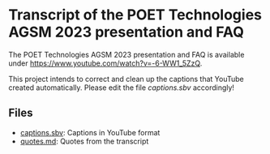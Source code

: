 # Transcript of the POET Technologies AGSM 2023 presentation and FAQ
The POET Technologies AGSM 2023 presentation and FAQ is available under https://www.youtube.com/watch?v=-6-WW1_5ZzQ.

This project intends to correct and clean up the captions that YouTube created automatically. Please edit the file _captions.sbv_ accordingly!

## Files
* [captions.sbv](captions.sbv): Captions in YouTube format
* [quotes.md](quotes.md): Quotes from the transcript
